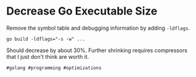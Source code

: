 # Decrease Go Executable Size

Remove the symbol table and debugging information by adding `-ldflags`.

```
go build -ldflags="-s -w" ...
```

Should decrease by about 30%. Further shrinking requires compressors
that I just don't think are worth it.

    #golang #programming #optimizations
